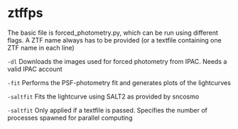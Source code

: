 # ztffps

The basic file is forced_photometry.py, which can be run using different flags. A ZTF name always has to be provided (or a textfile containing one ZTF name in each line)

`-dl`       Downloads the images used for forced photometry from IPAC. Needs a valid IPAC account

`-fit`      Performs the PSF-photometry fit and generates plots of the lightcurves

`-saltfit`  Fits the lightcurve using SALT2 as provided by sncosmo

`-saltfit`  Only applied if a textfile is passed. Specifies the number of processes spawned for parallel computing
